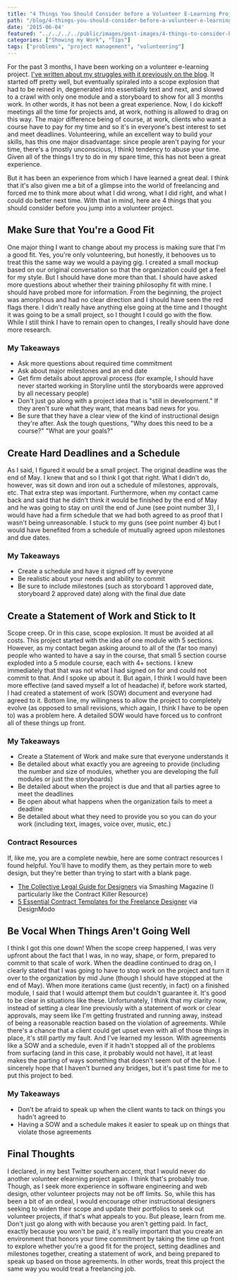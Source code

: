 ```yaml
---
title: "4 Things You Should Consider before a Volunteer E-Learning Project"
path: "/blog/4-things-you-should-consider-before-a-volunteer-e-learning-project"
date: '2015-06-04'
featured: "../../../../public/images/post-images/4-things-to-consider-before-volunteer-projects.png"
categories: ["Showing my Work", "Tips"]
tags: ["problems", "project management", "volunteering"]
---
```


For the past 3 months, I have been working on a volunteer e-learning project. [I've written about my struggles with it previously on the blog](/blog/instructional-design-battlefield-information-vs-instructional-design/). It started off pretty well, but eventually spiraled into a scope explosion that had to be reined in, degenerated into essentially text and next, and slowed to a crawl with only one module and a storyboard to show for all 3 months work. In other words, it has not been a great experience. Now, I do kickoff meetings all the time for projects and, at work, nothing is allowed to drag on this way. The major difference being of course, at work, clients who want a course have to pay for my time and so it's in everyone's best interest to set and meet deadlines. Volunteering, while an excellent way to build your skills, has this one major disadvantage: since people aren't paying for your time, there's a (mostly unconscious, I think) tendency to abuse your time. Given all of the things I try to do in my spare time, this has not been a great experience.

But it has been an experience from which I have learned a great deal. I think that it's also given me a bit of a glimpse into the world of freelancing and forced me to think more about what I did wrong, what I did right, and what I could do better next time. With that in mind, here are 4 things that you should consider before you jump into a volunteer project.

## Make Sure that You're a Good Fit

One major thing I want to change about my process is making sure that I'm a good fit. Yes, you're only volunteering, but honestly, it behooves us to treat this the same way we would a paying gig. I created a small mockup based on our original conversation so that the organization could get a feel for my style. But I should have done more than that. I should have asked more questions about whether their training philosophy fit with mine. I should have probed more for information. From the beginning, the project was amorphous and had no clear direction and I should have seen the red flags there. I didn't really have anything else going at the time and I thought it was going to be a small project, so I thought I could go with the flow. While I still think I have to remain open to changes, I really should have done more research.

### My Takeaways

*   Ask more questions about required time commitment
*   Ask about major milestones and an end date
*   Get firm details about approval process (for example, I should have never started working in Storyline until the storyboards were approved by all necessary people)
*   Don't just go along with a project idea that is "still in development." If they aren't sure what they want, that means bad news for you.
*   Be sure that they have a clear view of the kind of instructional design they're after. Ask the tough questions, "Why does this need to be a course?" "What are your goals?"

## Create Hard Deadlines and a Schedule

As I said, I figured it would be a small project. The original deadline was the end of May. I knew that and so I think I got that right. What I didn't do, however, was sit down and iron out a schedule of milestones, approvals, etc. That extra step was important. Furthermore, when my contact came back and said that he didn't think it would be finished by the end of May and he was going to stay on until the end of June (see point number 3), I would have had a firm schedule that we had both agreed to as proof that I wasn't being unreasonable. I stuck to my guns (see point number 4) but I would have benefited from a schedule of mutually agreed upon milestones and due dates.

### My Takeaways

*   Create a schedule and have it signed off by everyone
*   Be realistic about your needs and ability to commit
*   Be sure to include milestones (such as storyboard 1 approved date, storyboard 2 approved date) along with the final due date

## Create a Statement of Work and Stick to It

Scope creep. Or in this case, scope explosion. It must be avoided at all costs. This project started with the idea of one module with 5 sections. However, as my contact began asking around to all of the (far too many) people who wanted to have a say in the course, that small 5 section course exploded into a 5 module course, each with 4+ sections. I knew immediately that that was not what I had signed on for and could not commit to that. And I spoke up about it. But again, I think I would have been more effective (and saved myself a lot of headache) if, before work started, I had created a statement of work (SOW) document and everyone had agreed to it. Bottom line, my willingness to allow the project to completely evolve (as opposed to small revisions, which again, I think I have to be open to) was a problem here. A detailed SOW would have forced us to confront all of these things up front.

### My Takeaways

*   Create a Statement of Work and make sure that everyone understands it
*   Be detailed about what exactly you are agreeing to provide (including the number and size of modules, whether you are developing the full modules or just the storyboards)
*   Be detailed about when the project is due and that all parties agree to meet the deadlines
*   Be open about what happens when the organization fails to meet a deadline
*   Be detailed about what they need to provide you so you can do your work (including text, images, voice over, music, etc.)

### Contract Resources

If, like me, you are a complete newbie, here are some contract resources I found helpful. You'll have to modify them, as they pertain more to web design, but they're better than trying to start with a blank page.

*   [The Collective Legal Guide for Designers](http://www.smashingmagazine.com/2013/04/03/legal-guide-contract-samples-for-designers/) via Smashing Magazine (I particularly like the Contract Killer Resource)
*   [5 Essential Contract Templates for the Freelance Designer](http://designmodo.com/contract-templates-freelance-designer/) via DesignModo

## Be Vocal When Things Aren't Going Well

I think I got this one down! When the scope creep happened, I was very upfront about the fact that I was, in no way, shape, or form, prepared to commit to that scale of work. When the deadline continued to drag on, I clearly stated that I was going to have to stop work on the project and turn it over to the organization by mid June (though I should have stopped at the end of May). When more iterations came (just recently, in fact) on a finished module, I said that I would attempt them but couldn't guarantee it. It's good to be clear in situations like these. Unfortunately, I think that my clarity now, instead of setting a clear line previously with a statement of work or clear approvals, may seem like I'm getting frustrated and running away, instead of being a reasonable reaction based on the violation of agreements. While there's a chance that a client could get upset even with all of those things in place, it's still partly my fault. And I've learned my lesson. With agreements like a SOW and a schedule, even if it hadn't stopped all of the problems from surfacing (and in this case, it probably would not have), it at least makes the parting of ways something that doesn't seem out of the blue. I sincerely hope that I haven't burned any bridges, but it's past time for me to put this project to bed.

### My Takeaways

*   Don't be afraid to speak up when the client wants to tack on things you hadn't agreed to
*   Having a SOW and a schedule makes it easier to speak up on things that violate those agreements

## Final Thoughts

I declared, in my best Twitter southern accent, that I would never do another volunteer elearning project again. I think that's probably true. Though, as I seek more experience in software engineering and web design, other volunteer projects may not be off limits. So, while this has been a bit of an ordeal, I would encourage other instructional designers seeking to widen their scope and update their portfolios to seek out volunteer projects, if that's what appeals to you. But please, learn from me. Don't just go along with with because you aren't getting paid. In fact, exactly because you won't be paid, it's really important that you create an environment that honors your time commitment by taking the time up front to explore whether you're a good fit for the project, setting deadlines and milestones together, creating a statement of work, and being prepared to speak up based on those agreements. In other words, treat this project the same way you would treat a freelancing job.
